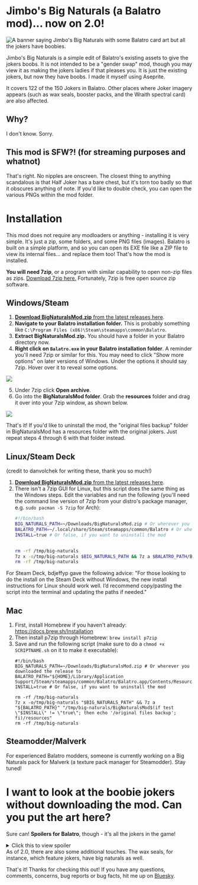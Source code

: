 # Jimbo's Big Naturals (a Balatro mod)... now on 2.0!

<img src="https://i.imgur.com/GqlqXjt.png" alt="A banner saying Jimbo's Big Naturals with some Balatro card art but all the jokers have boobies.">

Jimbo's Big Naturals is a simple edit of Balatro's existing assets to give the jokers boobs. It is not intended to be a "gender swap" mod, though you may view it as making the jokers ladies if that pleases you. It is just the existing jokers, but now they have boobs. I made it myself using Aseprite.

It covers 122 of the 150 Jokers in Balatro. Other places where Joker imagery appears (such as wax seals, booster packs, and the Wraith spectral card) are also affected.

## Why?

I don't know. Sorry.

## This mod is SFW?! (for streaming purposes and whatnot)

That's right. No nipples are onscreen. The closest thing to anything scandalous is that Half Joker has a bare chest, but it's torn too badly so that it obscures anything of note. If you'd like to double check, you can open the various PNGs within the mod folder.

# Installation

This mod does not require any modloaders or anything - installing it is very simple. It's just a zip, some folders, and some PNG files (images). Balatro is built on a simple platform, and so you can open its EXE file like a ZIP file to view its internal files... and replace them too! That's how the mod is installed.

**You will need 7zip**, or a program with similar capability to open non-zip files as zips. <a href="https://www.7-zip.org/">Download 7zip here.</a> Fortunately, 7zip is free open source zip software.

## Windows/Steam

1. <a href="https://github.com/prettypinkpansy/jimbos-big-naturals/releases/latest">**Download BigNaturalsMod.zip** from the latest releases here</a>.
2. **Navigate to your Balatro installation folder.** This is probably something like `C:\Program Files (x86)\Steam\steamapps\common\Balatro`.
3. **Extract BigNaturalsMod.zip.** You should have a folder in your Balatro directory now.
4. **Right click on `Balatro.exe` in your Balatro installation folder**. A reminder you'll need 7zip or similar for this. You may need to click "Show more options" on later versions of Windows. Under the options it should say 7zip. Hover over it to reveal some options.
<img src="https://i.imgur.com/Z9TwkB8.png">

5. Under 7zip click **Open archive**.
6. Go into the **BigNaturalsMod folder**. Grab the **resources** folder and drag it over into your 7zip window, as shown below.

<img src="https://i.imgur.com/BC0oWfI.gif">

That's it! If you'd like to uninstall the mod, the "original files backup" folder in BigNaturalsMod has a resources folder with the original jokers. Just repeat steps 4 through 6 with that folder instead.

## Linux/Steam Deck

(credit to danvolchek for writing these, thank you so much!)

1. <a href="https://github.com/prettypinkpansy/jimbos-big-naturals/releases/latest">**Download BigNaturalsMod.zip** from the latest releases here</a>.
2. There isn't a 7zip GUI for Linux, but this script does the same thing as the Windows steps. Edit the variables and run the following (you'll need the command line version of 7zip from your distro's package manager, e.g. `sudo pacman -S 7zip` for Arch):
    ```bash
    #!/bin/bash
    BIG_NATURALS_PATH=~/Downloads/BigNaturalsMod.zip # Or wherever you downloaded the release to
    BALATRO_PATH=~/.local/share/Steam/steamapps/common/Balatro # Or wherever you have Balatro installed
    INSTALL=true # Or false, if you want to uninstall the mod


    rm -rf /tmp/big-naturals
    7z x -o/tmp/big-naturals $BIG_NATURALS_PATH && 7z a $BALATRO_PATH/Balatro.exe "/tmp/big-naturals/BigNaturalsMod$(if test \"$INSTALL\" != \"true\"; then echo '/original files backup'; fi)/resources"
    rm -rf /tmp/big-naturals
    ```
For Steam Deck, bdjeffyp gave the following advice: "For those looking to do the install on the Steam Deck without Windows, the new install instructions for Linux should work well. I’d recommend copy/pasting the script into the terminal and updating the paths if needed."

## Mac

1. First, install Homebrew if you haven't already: https://docs.brew.sh/Installation
2. Then install p7zip through Homebrew:
    `brew install p7zip`
3. Save and run the following script (make sure to do a `chmod +x SCRIPTNAME.sh` on it to make it executable):
    ```
    #!/bin/bash
    BIG_NATURALS_PATH=~/Downloads/BigNaturalsMod.zip # Or wherever you downloaded the release to
    BALATRO_PATH="${HOME}/Library/Application Support/Steam/steamapps/common/Balatro/Balatro.app/Contents/Resources/Balatro.love"
    INSTALL=true # Or false, if you want to uninstall the mod
    
    rm -rf /tmp/big-naturals
    7z x -o/tmp/big-naturals "$BIG_NATURALS_PATH" && 7z a "${BALATRO_PATH}" "/tmp/big-naturals/BigNaturalsMod$(if test \"$INSTALL\" != \"true\"; then echo '/original files backup'; fi)/resources"
    rm -rf /tmp/big-naturals
    ```

## Steamodder/Malverk

For experienced Balatro modders, someone is currently working on a Big Naturals pack for Malverk (a texture pack manager for Steamodder). Stay tuned!

# I want to look at the boobie jokers without downloading the mod. Can you put the art here?
Sure can! **Spoilers for Balatro**, though - it's all the jokers in the game!
<details>
  <summary>Click this to view spoiler</summary>
  
  <img src="https://i.imgur.com/fc68i4C.png">
  
</details>
As of 2.0, there are also some additional touches. The wax seals, for instance, which feature jokers, have big naturals as well.

That's it! Thanks for checking this out! If you have any questions, comments, concerns, bug reports or bug facts, hit me up on <a href="https://bsky.app/profile/prettypinkpansy.bsky.social">Bluesky</a>.
